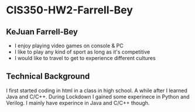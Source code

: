# CIS350-HW2-Farrell-Bey

## KeJuan Farrell-Bey

* I enjoy playing video games on console & PC
* I like to play any kind of sport as long as it's competitive
* I would like to travel to get to experience different cultures

## Technical Background

I first started coding in html in a class in high school. A while after I learned Java and C/C++. During Lockdown I gained some experinece in Python and Verilog. I mainly have experince in Java and C/C++ though.  

